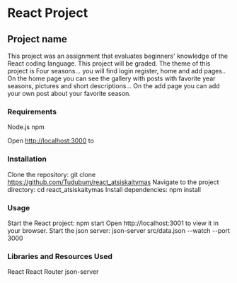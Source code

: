 # React Project

## Project name

This project was an assignment that evaluates beginners' knowledge of the React coding language. This project will be graded. The theme of this project is Four seasons... you will find login register, home and add pages.. On the home page you can see the gallery with posts with favorite year seasons, pictures and short descriptions... On the add page you can add your own post about your favorite season.

### Requirements

Node.js
npm

Open [http://localhost:3000](http://localhost:3000) to 

### Installation

Clone the repository: git clone https://github.com/Tudubum/react_atsiskaitymas
Navigate to the project directory: cd react_atsiskaitymas
Install dependencies: npm install


### Usage

Start the React project: npm start
Open http://localhost:3001 to view it in your browser.
Start the json server: json-server src/data.json --watch --port 3000

### Libraries and Resources Used

React
React Router
json-server